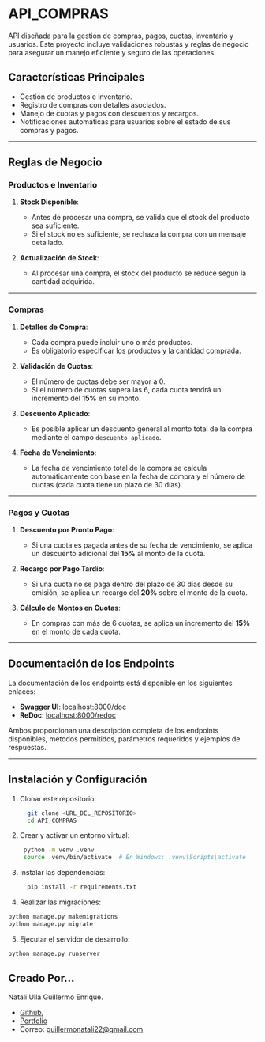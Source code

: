 # **API_COMPRAS**

API diseñada para la gestión de compras, pagos, cuotas, inventario y usuarios. Este proyecto incluye validaciones robustas y reglas de negocio para asegurar un manejo eficiente y seguro de las operaciones.

## **Características Principales**
- Gestión de productos e inventario.
- Registro de compras con detalles asociados.
- Manejo de cuotas y pagos con descuentos y recargos.
- Notificaciones automáticas para usuarios sobre el estado de sus compras y pagos.

---

## **Reglas de Negocio**

### **Productos e Inventario**
1. **Stock Disponible**: 
   - Antes de procesar una compra, se valida que el stock del producto sea suficiente.
   - Si el stock no es suficiente, se rechaza la compra con un mensaje detallado.

2. **Actualización de Stock**:
   - Al procesar una compra, el stock del producto se reduce según la cantidad adquirida.

---

### **Compras**
1. **Detalles de Compra**:
   - Cada compra puede incluir uno o más productos.
   - Es obligatorio especificar los productos y la cantidad comprada.

2. **Validación de Cuotas**:
   - El número de cuotas debe ser mayor a 0.
   - Si el número de cuotas supera las 6, cada cuota tendrá un incremento del **15%** en su monto.

3. **Descuento Aplicado**:
   - Es posible aplicar un descuento general al monto total de la compra mediante el campo `descuento_aplicado`.

4. **Fecha de Vencimiento**:
   - La fecha de vencimiento total de la compra se calcula automáticamente con base en la fecha de compra y el número de cuotas (cada cuota tiene un plazo de 30 días).

---

### **Pagos y Cuotas**
1. **Descuento por Pronto Pago**:
   - Si una cuota es pagada antes de su fecha de vencimiento, se aplica un descuento adicional del **15%** al monto de la cuota.

2. **Recargo por Pago Tardío**:
   - Si una cuota no se paga dentro del plazo de 30 días desde su emisión, se aplica un recargo del **20%** sobre el monto de la cuota.

3. **Cálculo de Montos en Cuotas**:
   - En compras con más de 6 cuotas, se aplica un incremento del **15%** en el monto de cada cuota.

---

## **Documentación de los Endpoints**
La documentación de los endpoints está disponible en los siguientes enlaces:
- **Swagger UI**: [localhost:8000/doc](http://localhost:8000/doc)
- **ReDoc**: [localhost:8000/redoc](http://localhost:8000/redoc)

Ambos proporcionan una descripción completa de los endpoints disponibles, métodos permitidos, parámetros requeridos y ejemplos de respuestas.

---

## **Instalación y Configuración**
1. Clonar este repositorio:
   ```bash
     git clone <URL_DEL_REPOSITORIO>
     cd API_COMPRAS
   ```
2. Crear y activar un entorno virtual:
   ```bash
    python -m venv .venv
    source .venv/bin/activate  # En Windows: .venv\Scripts\activate
   ```
3. Instalar las dependencias:
   ```bash
     pip install -r requirements.txt
   ```
4. Realizar las migraciones:
  ```bash
  python manage.py makemigrations
  python manage.py migrate
  ```
5. Ejecutar el servidor de desarrollo:
  ```bash
  python manage.py runserver
  ```
## **Creado Por...**
Natali Ulla Guillermo Enrique. 
- [Github](https://github.com/guille-nat), 
- [Portfolio](https://nataliullacoder.com/)
- Correo: guillermonatali22@gmail.com

  
